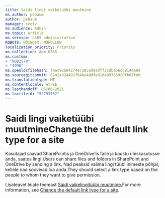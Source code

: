 ```yaml
---
title: Saidi lingi vaiketüübi muutmine
ms.author: pebaum
author: pebaum
manager: scotv
ms.audience: Admin
ms.topic: article
ms.service: o365-administration
ROBOTS: NOINDEX, NOFOLLOW
localization_priority: Priority
ms.collection: Adm_O365
ms.custom:
- "9002578"
- "4996"
ms.openlocfilehash: faec92a04274e7105ad9adff3cdba56cc914aa9d
ms.sourcegitcommit: 8242a824491f64be48dfe81da09766920fbd7feb
ms.translationtype: MT
ms.contentlocale: et-EE
ms.lasthandoff: 06/06/2021
ms.locfileid: "52793752"
---
```

# <a name="change-the-default-link-type-for-a-site"></a><span data-ttu-id="e6ccb-102">Saidi lingi vaiketüübi muutmine</span><span class="sxs-lookup"><span data-stu-id="e6ccb-102">Change the default link type for a site</span></span>

<span data-ttu-id="e6ccb-103">Kasutajad saavad SharePointis ja OneDrive’is faile ja kaustu ühiskasutusse anda, saates lingi.</span><span class="sxs-lookup"><span data-stu-id="e6ccb-103">Users can share files and folders in SharePoint and OneDrive by sending a link.</span></span> <span data-ttu-id="e6ccb-104">Nad peaksid valima lingi tüübi inimeste põhjal, kellele nad soovivad loa anda.</span><span class="sxs-lookup"><span data-stu-id="e6ccb-104">They should select a link type based on the people to whom they want to give permission.</span></span>

<span data-ttu-id="e6ccb-105">Lisateavet leiate teemast [Saidi vaikelingitüübi muutmine.](/sharepoint/change-default-sharing-link)</span><span class="sxs-lookup"><span data-stu-id="e6ccb-105">For more information, see [Change the default link type for a site](/sharepoint/change-default-sharing-link).</span></span>
